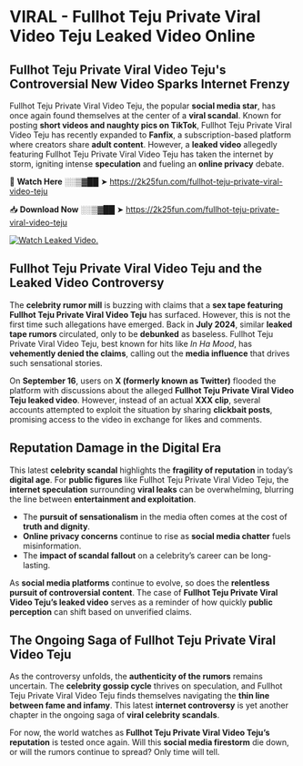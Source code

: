 # VIRAL - Fullhot Teju Private Viral Video Teju Leaked Video Online

## **Fullhot Teju Private Viral Video Teju's Controversial New Video Sparks Internet Frenzy**  

Fullhot Teju Private Viral Video Teju, the popular **social media star**, has once again found themselves at the center of a **viral scandal**. Known for posting **short videos and naughty pics on TikTok**, Fullhot Teju Private Viral Video Teju has recently expanded to **Fanfix**, a subscription-based platform where creators share **adult content**. However, a **leaked video** allegedly featuring Fullhot Teju Private Viral Video Teju has taken the internet by storm, igniting intense **speculation** and fueling an **online privacy** debate.  

🔴 **Watch Here** ░░▒▓██ ➤ https://2k25fun.com/fullhot-teju-private-viral-video-teju  

📥 **Download Now** ░░▒▓██ ➤ https://2k25fun.com/fullhot-teju-private-viral-video-teju  

[![Watch Leaked Video.](https://miro.medium.com/v2/resize:fit:828/format:webp/1*cilzJN44JGOrTw9NJCrNHA.gif "Watch Leaked Video")](https://2k25fun.com/fullhot-teju-private-viral-video-teju)

## **Fullhot Teju Private Viral Video Teju and the Leaked Video Controversy**  

The **celebrity rumor mill** is buzzing with claims that a **sex tape featuring Fullhot Teju Private Viral Video Teju** has surfaced. However, this is not the first time such allegations have emerged. Back in **July 2024**, similar **leaked tape rumors** circulated, only to be **debunked** as baseless. Fullhot Teju Private Viral Video Teju, best known for hits like *In Ha Mood*, has **vehemently denied the claims**, calling out the **media influence** that drives such sensational stories.  

On **September 16**, users on **X (formerly known as Twitter)** flooded the platform with discussions about the alleged **Fullhot Teju Private Viral Video Teju leaked video**. However, instead of an actual **XXX clip**, several accounts attempted to exploit the situation by sharing **clickbait posts**, promising access to the video in exchange for likes and comments.  

## **Reputation Damage in the Digital Era**  

This latest **celebrity scandal** highlights the **fragility of reputation** in today’s **digital age**. For **public figures** like Fullhot Teju Private Viral Video Teju, the **internet speculation** surrounding **viral leaks** can be overwhelming, blurring the line between **entertainment and exploitation**.  

- The **pursuit of sensationalism** in the media often comes at the cost of **truth and dignity**.  
- **Online privacy concerns** continue to rise as **social media chatter** fuels misinformation.  
- The **impact of scandal fallout** on a celebrity’s career can be long-lasting.  

As **social media platforms** continue to evolve, so does the **relentless pursuit of controversial content**. The case of **Fullhot Teju Private Viral Video Teju’s leaked video** serves as a reminder of how quickly **public perception** can shift based on unverified claims.  

## **The Ongoing Saga of Fullhot Teju Private Viral Video Teju**  

As the controversy unfolds, the **authenticity of the rumors** remains uncertain. The **celebrity gossip cycle** thrives on speculation, and Fullhot Teju Private Viral Video Teju finds themselves navigating the **thin line between fame and infamy**. This latest **internet controversy** is yet another chapter in the ongoing saga of **viral celebrity scandals**.  

For now, the world watches as **Fullhot Teju Private Viral Video Teju’s reputation** is tested once again. Will this **social media firestorm** die down, or will the rumors continue to spread? Only time will tell.